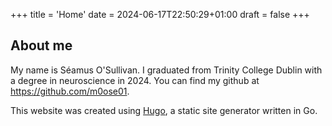+++
title = 'Home'
date = 2024-06-17T22:50:29+01:00
draft = false
+++

## About me

My name is Séamus O'Sullivan.
I graduated from Trinity College Dublin with a degree in neuroscience in 2024.
You can find my github at <https://github.com/m0ose01>.

This website was created using [Hugo](https://gohugo.io/), a static site generator written in Go.
